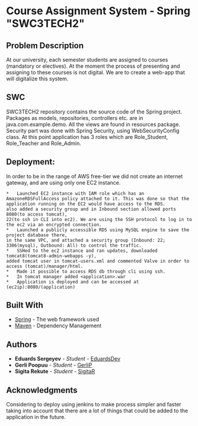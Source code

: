 # Course Assignment System - Spring "SWC3TECH2"

## Problem Description 
At our university, each semester students are assigned to courses (mandatory
or electives). At the moment the process of presenting and assigning to these
courses is not digital. We are to create a web-app that will digitalize this
system.

## SWC

SWC3TECH2 repository contains the source code of the Spring project. Packages as models, repositories, controllers etc. are in java.com.example.demo. All the views are found in resources package.
Security part was done with Spring Security, using WebSecurityConfig class. At this point application has 3 roles which are Role_Student, Role_Teacher and Role_Admin.

## Deployment:

  In order to be in the range of AWS free-tier we did not create an internet gateway, and are using only one EC2 instance.


	*   Launched EC2 instance with IAM role which has an AmazoneRDSFullAccess policy attached to it. This was done so that the 		application running on the EC2 would have access to the RDS. 
	also added a security group and in Inbound section allowed ports 8080(to access tomcat), 
	22(to ssh in CLI into ec2). We are using the SSH protocol to log in to the ec2 via an encrypted connection.
	*   Launched a publicly accessible RDS using MySQL engine to save the project database there,
	in the same VPC, and attached a security group (Inbound: 22; 3306(mysql), Outbound: All) to control the traffic.
	*   SSHed to the ec2 instance and ran updates, downloaded tomcat8(tomcat8-admin-webapps -y),
	added tomcat user in tomcat-users.xml and commented Valve in order to access (tomcat)/manager/html.
	*   Made it possible to access RDS db through cli using ssh.
	*   In tomcat manager added <application>.war
	*   Application is deployed and can be accessed at (ec2ip):8080/(application)
	
## Built With

* [Spring](https://spring.io/projects) - The web framework used
* [Maven](https://maven.apache.org/) - Dependency Management



## Authors
  * **Eduards Sergeyev** - *Student* - [EduardsDev](https://github.com/EduardsDEV)
  * **Gerli Poopuu** - *Student* - [GerliP](https://github.com/GerliP)
  * **Sigita Rekute** - *Student* - [SigitaR](https://github.com/SigitaR)
  
## Acknowledgments
  Considering to deploy using jenkins to make process simpler and faster taking into account that there are a lot of things that could be added to the application in the future.

  
